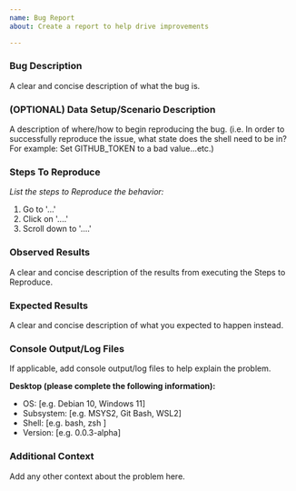 ```yaml
---
name: Bug Report
about: Create a report to help drive improvements

---
```


### Bug Description

A clear and concise description of what the bug is.

### (OPTIONAL) Data Setup/Scenario Description

A description of where/how to begin reproducing the bug. (i.e. In order to successfully reproduce the issue,
what state does the shell need to be in? For example: Set GITHUB_TOKEN to a bad value...etc.) 

### Steps To Reproduce

*List the steps to Reproduce the behavior:*
1. Go to '...'
2. Click on '....'
3. Scroll down to '....'

### Observed Results

A clear and concise description of the results from executing the Steps to Reproduce. 

### Expected Results

A clear and concise description of what you expected to happen instead.


### Console Output/Log Files

If applicable, add console output/log files to help explain the problem.

**Desktop (please complete the following information):**

 - OS: [e.g. Debian 10, Windows 11]
 - Subsystem: [e.g. MSYS2, Git Bash, WSL2]
 - Shell: [e.g. bash, zsh ]
 - Version: [e.g. 0.0.3-alpha]

### Additional Context

Add any other context about the problem here.

